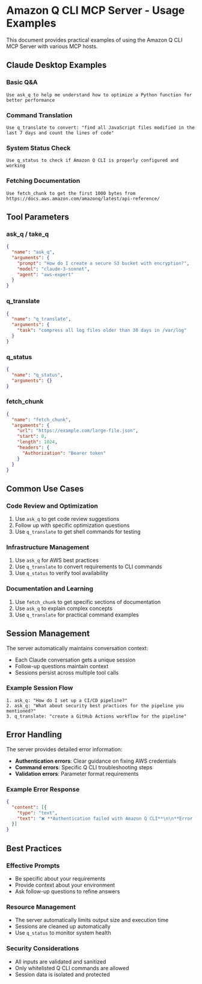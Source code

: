 # Amazon Q CLI MCP Server - Usage Examples

This document provides practical examples of using the Amazon Q CLI MCP Server with various MCP hosts.

## Claude Desktop Examples

### Basic Q&A
```
Use ask_q to help me understand how to optimize a Python function for better performance
```

### Command Translation
```
Use q_translate to convert: "find all JavaScript files modified in the last 7 days and count the lines of code"
```

### System Status Check
```
Use q_status to check if Amazon Q CLI is properly configured and working
```

### Fetching Documentation
```
Use fetch_chunk to get the first 1000 bytes from https://docs.aws.amazon.com/amazonq/latest/api-reference/
```

## Tool Parameters

### ask_q / take_q
```json
{
  "name": "ask_q",
  "arguments": {
    "prompt": "How do I create a secure S3 bucket with encryption?",
    "model": "claude-3-sonnet",
    "agent": "aws-expert"
  }
}
```

### q_translate
```json
{
  "name": "q_translate",
  "arguments": {
    "task": "compress all log files older than 30 days in /var/log"
  }
}
```

### q_status
```json
{
  "name": "q_status",
  "arguments": {}
}
```

### fetch_chunk
```json
{
  "name": "fetch_chunk",
  "arguments": {
    "url": "https://example.com/large-file.json",
    "start": 0,
    "length": 1024,
    "headers": {
      "Authorization": "Bearer token"
    }
  }
}
```

## Common Use Cases

### Code Review and Optimization
1. Use `ask_q` to get code review suggestions
2. Follow up with specific optimization questions
3. Use `q_translate` to get shell commands for testing

### Infrastructure Management
1. Use `ask_q` for AWS best practices
2. Use `q_translate` to convert requirements to CLI commands
3. Use `q_status` to verify tool availability

### Documentation and Learning
1. Use `fetch_chunk` to get specific sections of documentation
2. Use `ask_q` to explain complex concepts
3. Use `q_translate` for practical command examples

## Session Management

The server automatically maintains conversation context:
- Each Claude conversation gets a unique session
- Follow-up questions maintain context
- Sessions persist across multiple tool calls

### Example Session Flow
```
1. ask_q: "How do I set up a CI/CD pipeline?"
2. ask_q: "What about security best practices for the pipeline you mentioned?"
3. q_translate: "create a GitHub Actions workflow for the pipeline"
```

## Error Handling

The server provides detailed error information:
- **Authentication errors**: Clear guidance on fixing AWS credentials
- **Command errors**: Specific Q CLI troubleshooting steps  
- **Validation errors**: Parameter format requirements

### Example Error Response
```json
{
  "content": [{
    "type": "text",
    "text": "❌ **Authentication failed with Amazon Q CLI**\n\n**Error Type:** AUTHENTICATION_ERROR\n**Retryable:** No\n\n**Recommended Actions:**\n• Run 'q status' to check authentication status\n• Try 'q login' to re-authenticate\n• Verify AWS credentials are properly configured"
  }]
}
```

## Best Practices

### Effective Prompts
- Be specific about your requirements
- Provide context about your environment
- Ask follow-up questions to refine answers

### Resource Management
- The server automatically limits output size and execution time
- Sessions are cleaned up automatically
- Use `q_status` to monitor system health

### Security Considerations
- All inputs are validated and sanitized
- Only whitelisted Q CLI commands are allowed
- Session data is isolated and protected

